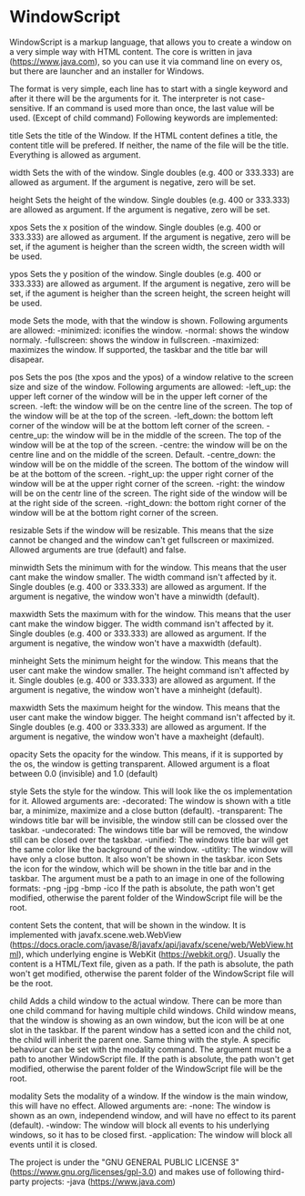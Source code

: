 # WindowScript

WindowScript is a markup language, that allows you to create a window on a very simple way with HTML content.
The core is written in java (https://www.java.com), so you can use it via command line on every os, but there are launcher and an installer for Windows.

The format is very simple, each line has to start with a single keyword and after it there will be the arguments for it.
The interpreter is not case-sensitive. If an command is used more than once, the last value will be used. (Except of child command)
Following keywords are implemented:

title
    Sets the title of the Window. If the HTML content defines a title, the content title will be prefered. If neither, the name of the file will be the title.
    Everything is allowed as argument.

width
    Sets the with of the window.
    Single doubles (e.g. 400 or 333.333) are allowed as argument.
    If the argument is negative, zero will be set.
    
height
    Sets the height of the window.
    Single doubles (e.g. 400 or 333.333) are allowed as argument.
    If the argument is negative, zero will be set.

xpos
    Sets the x position of the window.
    Single doubles (e.g. 400 or 333.333) are allowed as argument.
    If the argument is negative, zero will be set, if the agument is heigher than the screen width, the screen width will be used.

ypos
    Sets the y position of the window.
    Single doubles (e.g. 400 or 333.333) are allowed as argument.
    If the argument is negative, zero will be set, if the agument is heigher than the screen height, the screen height will be used.

mode
    Sets the mode, with that the window is shown.
    Following arguments are allowed:
        -minimized: iconifies the window.
        -normal: shows the window normaly.
        -fullscreen: shows the window in fullscreen.
        -maximized: maximizes the window. If supported, the taskbar and the title bar will disapear.

pos
    Sets the pos (the xpos and the ypos) of a window relative to the screen size and size of the window.
    Following arguments are allowed:
        -left_up: the upper left corner of the window will be in the upper left corner of the screen.
        -left: the window will be on the centre line of the screen. The top of the window will be at the top of the screen.
        -left_down: the bottom left corner of the window will be at the bottom left corner of the screen.
        -centre_up: the window will be in the middle of the screen. The top of the window will be at the top of the screen.
        -centre: the window will be on the centre line and on the middle of the screen. Default.
        -centre_down: the window will be on the middle of the screen. The bottom of the window will be at the bottom of the screen.
        -right_up: the upper right corner of the window will be at the upper right corner of the screen.
        -right: the window will be on the centr line of the screen. The right side of the window will be at the right side of the screen.
        -right_down: the bottom right corner of the window will be at the bottom right corner of the screen.

resizable
    Sets if the window will be resizable. This means that the size cannot be changed and the window can't get fullscreen or maximized.
    Allowed arguments are true (default) and false.

minwidth
    Sets the minimum with for the window. This means that the user cant make the window smaller.
    The width command isn't affected by it.
    Single doubles (e.g. 400 or 333.333) are allowed as argument.
    If the argument is negative, the window won't have a minwidth (default).

maxwidth
    Sets the maximum with for the window. This means that the user cant make the window bigger.
    The width command isn't affected by it.
    Single doubles (e.g. 400 or 333.333) are allowed as argument.
    If the argument is negative, the window won't have a maxwidth (default).

minheight
    Sets the minimum height for the window. This means that the user cant make the window smaller.
    The height command isn't affected by it.
    Single doubles (e.g. 400 or 333.333) are allowed as argument.
    If the argument is negative, the window won't have a minheight (default).

maxwidth
    Sets the maximum height for the window. This means that the user cant make the window bigger.
    The height command isn't affected by it.
    Single doubles (e.g. 400 or 333.333) are allowed as argument.
    If the argument is negative, the window won't have a maxheight (default).

opacity
    Sets the opacity for the window. This means, if it is supported by the os, the window is getting transparent.
    Allowed argument is a float between 0.0 (invisible) and 1.0 (default)

style
    Sets the style for the window. This will look like the os implementation for it.
    Allowed arguments are:
        -decorated: The window is shown with a title bar, a minimize, maximize and a close button (default).
        -transparent: The windows title bar will be invisible, the window still can be clossed over the taskbar.
        -undecorated: The windows title bar will be removed, the window still can be closed over the taskbar.
        -unified: The windows title bar will get the same color like the background of the window.
        -utitlity: The window will have only a close button. It also won't be shown in the taskbar.
icon
    Sets the icon for the window, which will be shown in the title bar and in the taskbar.
    The argument must be a path to an image in one of the following formats:
        -png
        -jpg
        -bmp
        -ico
    If the path is absolute, the path won't get modified, otherwise the parent folder of the WindowScript file will be the root.

content
    Sets the content, that will be shown in the window. It is implemented with javafx.scene.web.WebView (https://docs.oracle.com/javase/8/javafx/api/javafx/scene/web/WebView.html), which underlying engine is WebKit (https://webkit.org/).
    Usually the content is a HTML/Text file, given as a path. If the path is absolute, the path won't get modified, otherwise the parent folder of the WindowScript file will be the root.

child
    Adds a child window to the actual window. There can be more than one child command for having multiple child windows.
    Child window means, that the window is showing as an own window, but the icon will be at one slot in the taskbar. If the parent window has a setted icon and the child not, the child will inherit the parent one. Same thing with the style. A specific behaviour can be set with the modality command.
    The argument must be a path  to another WindowScript file. If the path is absolute, the path won't get modified, otherwise the parent folder of the WindowScript file will be the root.

modality
    Sets the modality of a window. If the window is the main window, this will have no effect.
    Allowed arguments are:
        -none: The window is shown as an own, independend window, and will have no effect to its parent (default).
        -window: The window will block all events to his underlying windows, so it has to be closed first.
        -application: The window will block all events until it is closed.

The project is under the "GNU GENERAL PUBLIC LICENSE 3" (https://www.gnu.org/licenses/gpl-3.0) and makes use of following third-party projects:
    -java (https://www.java.com)